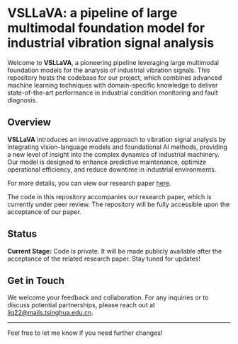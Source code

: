 

# VSLLaVA: a pipeline of large multimodal foundation model for industrial vibration signal analysis

Welcome to **VSLLaVA**, a pioneering pipeline leveraging large multimodal foundation models for the analysis of industrial vibration signals. This repository hosts the codebase for our project, which combines advanced machine learning techniques with domain-specific knowledge to deliver state-of-the-art performance in industrial condition monitoring and fault diagnosis.

## Overview
**VSLLaVA** introduces an innovative approach to vibration signal analysis by integrating vision-language models and foundational AI methods, providing a new level of insight into the complex dynamics of industrial machinery. Our model is designed to enhance predictive maintenance, optimize operational efficiency, and reduce downtime in industrial environments.

For more details, you can view our research paper [here](https://arxiv.org/submit/5829808/view).

The code in this repository accompanies our research paper, which is currently under peer review. The repository will be fully accessible upon the acceptance of our paper.

## Status
**Current Stage:** Code is private. It will be made publicly available after the acceptance of the related research paper. Stay tuned for updates!

## Get in Touch
We welcome your feedback and collaboration. For any inquiries or to discuss potential partnerships, please reach out at [liq22@mails.tsinghua.edu.cn](mailto:liq22@mails.tsinghua.edu.cn).

---

Feel free to let me know if you need further changes!
